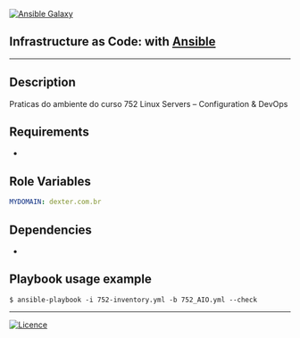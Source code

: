 [![Ansible Galaxy](https://img.shields.io/badge/Ansible%20Galaxy-wluisaraujo-blue.svg)](https://galaxy.ansible.com/wluisaraujo)

## Infrastructure as Code: with [Ansible](https://www.ansible.com)
------------

Description
------------

 Praticas do ambiente do curso 752 Linux Servers – Configuration & DevOps

Requirements
------------

 *

Role Variables
--------------

```yaml
MYDOMAIN: dexter.com.br
```

Dependencies
------------

*

Playbook usage example
----------------

```console
$ ansible-playbook -i 752-inventory.yml -b 752_AIO.yml --check
```

----------------
[![Licence](https://img.shields.io/badge/License-GPL%20v3-red.svg)](https://www.gnu.org/licenses/gpl-3.0.pt-br.html)

